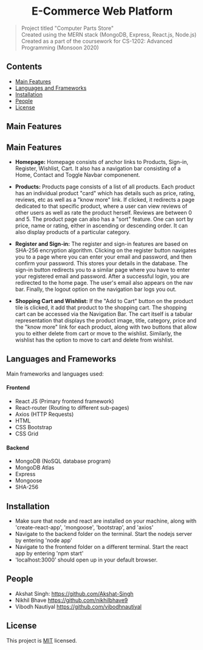 <h1 align="center">E-Commerce Web Platform</h1>


> Project titled "Computer Parts Store" <br />
> Created using the MERN stack (MongoDB, Express, React.js, Node.js) <br />
> Created as a part of the coursework for CS-1202: Advanced Programming (Monsoon 2020) <br />

## Contents
- [Main Features](#--main-features)
- [Languages and Frameworks](#languages-and-frameworks)
- [Installation](#installation)
- [People](#people)
- [License](#license)


## Main Features 

## Main Features 
- **Homepage:**
Homepage consists of anchor links to Products, Sign-in, Register, Wishlist, Cart. It also has a navigation bar consisting of a Home, Contact and Toggle Navbar componenent. 

- **Products:**
Products page consists of a list of all products. Each product has an individual product "card" which has details such as price, rating, reviews, etc as well as a "know more" link. If clicked, it redirects a page dedicated to that specific product, where a user can view reviews of other users as well as rate the product herself. Reviews are between 0 and 5. 
The product page can also has a "sort" feature. One can sort by price, name or rating, either in ascending or descending order. It can also display products of a particular category. 

- **Register and Sign-in:**
The register and sign-in features are based on SHA-256 encryption algorithm. Clicking on the register button navigates you to a page where you can enter your email and password, and then confirm your password. This stores your details in the database. 
The sign-in button redirects you to a similar page where you have to enter your registered email and password. After a successful login, you are redirected to the home page. The user's email also appears on the nav bar.
Finally, the logout option on the navigation bar logs you out. 

- **Shopping Cart and Wishlist:**
If the "Add to Cart" button on the product tile is clicked, it add that product to the shopping cart. The shopping cart can be accessed via the Navigation Bar. The cart itself is a tabular representation that displays the product image, title, category, price and the "know more" link for each product, along with two buttons that allow you to either delete from cart or move to the wishlist. Similarly, the wishlist has the option to move to cart and delete from wishlist. 





## Languages and Frameworks 
Main frameworks and languages used: 
#### Frontend
- React JS (Primary frontend framework)
- React-router (Routing to different sub-pages)
- Axios (HTTP Requests)
- HTML 
- CSS Bootstrap
- CSS Grid 

#### Backend 
- MongoDB (NoSQL database program)
- MongoDB Atlas
- Express 
- Mongoose  
- SHA-256

## Installation
- Make sure that node and react are installed on your machine, along with 'create-react-app', 'mongoose', 'bootstrap', and 'axios'
- Navigate to the backend folder on the terminal. Start the nodejs server by entering 'node app' 
- Navigate to the frontend folder on a different terminal. Start the react app by entering 'npm start'
- 'localhost:3000' should open up in your default browser. 

## People 
- Akshat Singh: 
https://github.com/Akshat-Singh
- Nikhil Bhave
https://github.com/nikhilbhave9
- Vibodh Nautiyal 
https://github.com/vibodhnautiyal

## License
This project is [MIT](https://opensource.org/licenses/MIT) licensed. 
